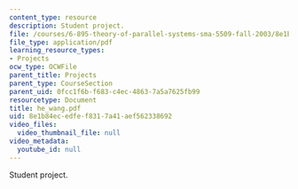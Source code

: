 ```yaml
---
content_type: resource
description: Student project.
file: /courses/6-895-theory-of-parallel-systems-sma-5509-fall-2003/8e1b84ecedfef8317a41aef562338692_he_wang.pdf
file_type: application/pdf
learning_resource_types:
- Projects
ocw_type: OCWFile
parent_title: Projects
parent_type: CourseSection
parent_uid: 0fcc1f6b-f683-c4ec-4863-7a5a7625fb99
resourcetype: Document
title: he_wang.pdf
uid: 8e1b84ec-edfe-f831-7a41-aef562338692
video_files:
  video_thumbnail_file: null
video_metadata:
  youtube_id: null
---
```

Student project.

